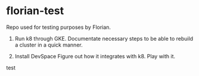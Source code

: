 # florian-test

Repo used for testing purposes by Florian.

1) Run k8 through GKE.
Documentate necessary steps to be able to rebuild a cluster in a quick manner.

2) Install DevSpace
Figure out how it integrates with k8.
Play with it.

test
